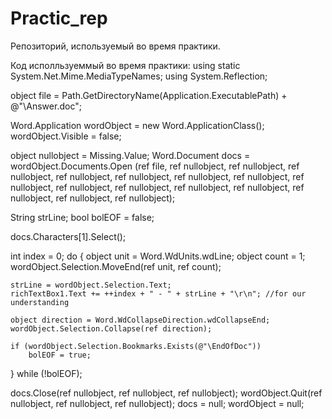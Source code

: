 # Practic_rep
Репозиторий, используемый во время практики.

Код исполльзуеммый во время практики:
using static System.Net.Mime.MediaTypeNames;
using System.Reflection;

object file = Path.GetDirectoryName(Application.ExecutablePath) + @"\Answer.doc";

Word.Application wordObject = new Word.ApplicationClass();
wordObject.Visible = false;

object nullobject = Missing.Value;
Word.Document docs = wordObject.Documents.Open
    (ref file, ref nullobject, ref nullobject, ref nullobject,
    ref nullobject, ref nullobject, ref nullobject, ref nullobject,
    ref nullobject, ref nullobject, ref nullobject, ref nullobject,
    ref nullobject, ref nullobject, ref nullobject, ref nullobject);

String strLine;
bool bolEOF = false;

docs.Characters[1].Select();

int index = 0;
do
{
    object unit = Word.WdUnits.wdLine;
    object count = 1;
    wordObject.Selection.MoveEnd(ref unit, ref count);

    strLine = wordObject.Selection.Text;
    richTextBox1.Text += ++index + " - " + strLine + "\r\n"; //for our understanding

    object direction = Word.WdCollapseDirection.wdCollapseEnd;
    wordObject.Selection.Collapse(ref direction);

    if (wordObject.Selection.Bookmarks.Exists(@"\EndOfDoc"))
        bolEOF = true;
} while (!bolEOF);

docs.Close(ref nullobject, ref nullobject, ref nullobject);
wordObject.Quit(ref nullobject, ref nullobject, ref nullobject);
docs = null;
wordObject = null;